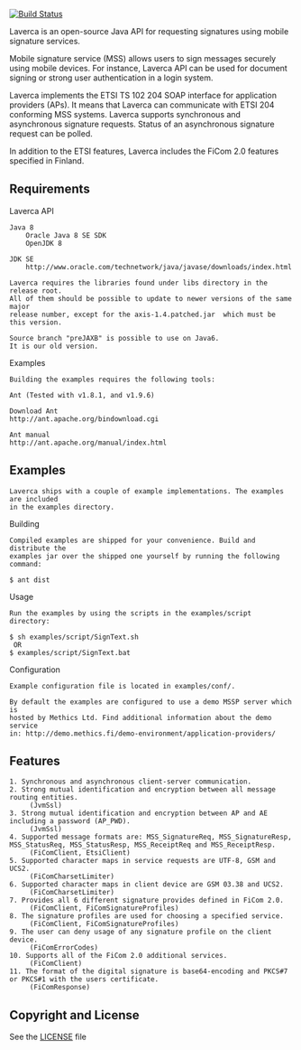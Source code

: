 [![Build Status](https://api.travis-ci.org/laverca/laverca.png)](https://travis-ci.org/laverca/laverca)

Laverca is an open-source Java API for requesting signatures using mobile 
signature services.

Mobile signature service (MSS) allows users to sign messages securely using 
mobile devices. For instance, Laverca API can be used for document signing
or strong user authentication in a login system.

Laverca implements the ETSI TS 102 204 SOAP interface for application providers 
(APs). It means that Laverca can communicate with ETSI 204 conforming MSS 
systems. Laverca supports synchronous and asynchronous signature requests. 
Status of an asynchronous signature request can be polled.

In addition to the ETSI features, Laverca includes the FiCom 2.0 features 
specified in Finland.


## Requirements

  Laverca API

    Java 8
        Oracle Java 8 SE SDK
        OpenJDK 8

    JDK SE
        http://www.oracle.com/technetwork/java/javase/downloads/index.html

    Laverca requires the libraries found under libs directory in the release root.
    All of them should be possible to update to newer versions of the same major
    release number, except for the axis-1.4.patched.jar  which must be this version.

    Source branch "preJAXB" is possible to use on Java6.
    It is our old version.


  Examples
  
    Building the examples requires the following tools:
  
    Ant (Tested with v1.8.1, and v1.9.6)

    Download Ant
    http://ant.apache.org/bindownload.cgi

    Ant manual
    http://ant.apache.org/manual/index.html


## Examples

    Laverca ships with a couple of example implementations. The examples are included 
    in the examples directory.


  Building

    Compiled examples are shipped for your convenience. Build and distribute the 
    examples jar over the shipped one yourself by running the following command:

    $ ant dist


  Usage
    
    Run the examples by using the scripts in the examples/script directory:
    
    $ sh examples/script/SignText.sh
     OR
    $ examples/script/SignText.bat
    

  Configuration

    Example configuration file is located in examples/conf/.

    By default the examples are configured to use a demo MSSP server which is 
    hosted by Methics Ltd. Find additional information about the demo service
    in: http://demo.methics.fi/demo-environment/application-providers/

        
## Features

    1. Synchronous and asynchronous client-server communication.
    2. Strong mutual identification and encryption between all message routing entities.
         (JvmSsl)
    3. Strong mutual identification and encryption between AP and AE including a password (AP_PWD).
         (JvmSsl)
    4. Supported message formats are: MSS_SignatureReq, MSS_SignatureResp, MSS_StatusReq, MSS_StatusResp, MSS_ReceiptReq and MSS_ReceiptResp.
         (FiComClient, EtsiClient)
    5. Supported character maps in service requests are UTF-8, GSM and UCS2.
         (FiComCharsetLimiter)
    6. Supported character maps in client device are GSM 03.38 and UCS2.
         (FiComCharsetLimiter)
    7. Provides all 6 different signature provides defined in FiCom 2.0.
         (FiComClient, FiComSignatureProfiles)
    8. The signature profiles are used for choosing a specified service.
         (FiComClient, FiComSignatureProfiles)
    9. The user can deny usage of any signature profile on the client device.
         (FiComErrorCodes)
    10. Supports all of the FiCom 2.0 additional services.
         (FiComClient)
    11. The format of the digital signature is base64-encoding and PKCS#7 or PKCS#1 with the users certificate.
         (FiComResponse)



## Copyright and License

See the [LICENSE](https://github.com/laverca/laverca/blob/master/LICENSE) file

